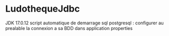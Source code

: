 # LudothequeJdbc
JDK 17.0.12
script automatique de demarrage sql postgresql : configurer au prealable la connexion a sa BDD dans application properties
